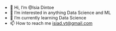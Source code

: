 - 👋 Hi, I’m @Isia Dintoe
- 👀 I’m interested in anything Data Science and ML
- 🌱 I’m currently learning Data Science
- 📫 How to reach me isiad.vt@gmail.com

<!---
IsiaTDintoe/IsiaTDintoe is a ✨ special ✨ repository because its `README.md` (this file) appears on your GitHub profile.
You can click the Preview link to take a look at your changes.
--->
